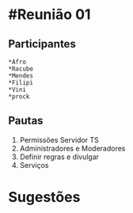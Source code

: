 #Reunião 01
==========

Participantes
-------------


    *Afro
    *Racube
    *Mendes
    *Filipi
    *Vini
    *prock


Pautas
-------



1. Permissões Servidor TS
2. Administradores e Moderadores
3. Definir regras e divulgar
4. Serviços 

Sugestões
==========
